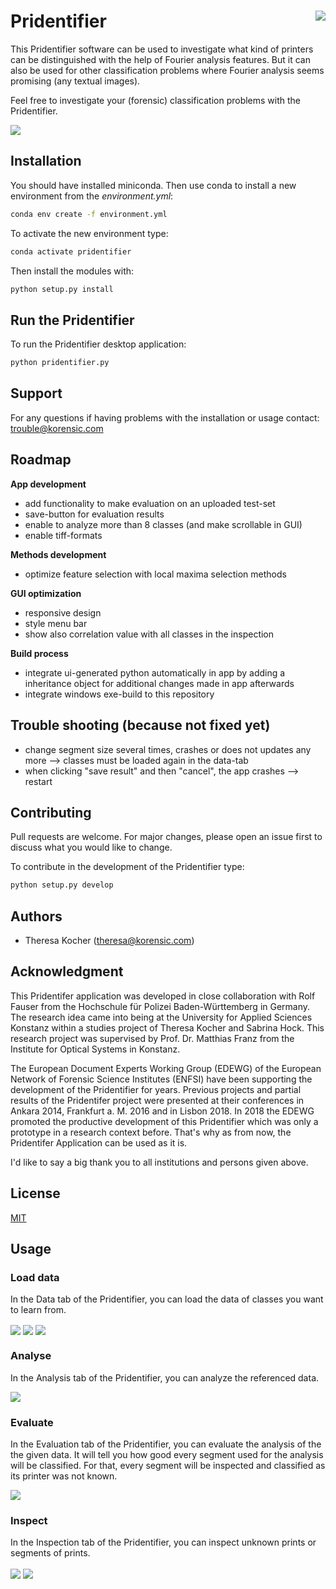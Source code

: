 # Pridentifier  <img align="right" src="img/pridi.png">


This Pridentifier software can be used to investigate what kind of printers can be distinguished with the help of Fourier analysis features. But it can also be used for other classification problems where Fourier analysis seems promising (any textual images). 

Feel free to investigate your (forensic) classification problems with the Pridentifier.

<img align="center" src="img/screenshots/02c_fingerprints.png">


## Installation

You should have installed miniconda. Then use conda to install a new environment from the *environment.yml*:

```bash
conda env create -f environment.yml
```

To activate the new environment type:

```bash
conda activate pridentifier
```

Then install the modules with:

```bash
python setup.py install 
```


## Run the Pridentifier 

To run the Pridentifier desktop application:

```bash
python pridentifier.py
```


## Support

For any questions if having problems with the installation or usage contact: trouble@korensic.com


## Roadmap

**App development**
- add functionality to make evaluation on an uploaded test-set
- save-button for evaluation results
- enable to analyze more than 8 classes (and make scrollable in GUI)
- enable tiff-formats


**Methods development**
- optimize feature selection with local maxima selection methods 

**GUI optimization**
- responsive design
- style menu bar 
- show also correlation value with all classes in the inspection

**Build process**
- integrate ui-generated python automatically in app by adding a inheritance object for additional changes made in app afterwards
- integrate windows exe-build to this repository


## Trouble shooting (because not fixed yet)
- change segment size several times, crashes or does not updates any more --> classes must be loaded again in the data-tab
- when clicking "save result" and then "cancel", the app crashes --> restart


## Contributing
Pull requests are welcome. For major changes, please open an issue first to discuss what you would like to change.

To contribute in the development of the Pridentifier type:

```bash
python setup.py develop 
```


## Authors

- Theresa Kocher (theresa@korensic.com)


## Acknowledgment
This Pridentifer application was developed in close collaboration with Rolf Fauser from the Hochschule für Polizei Baden-Württemberg in Germany. The research idea came into being at the University for Applied Sciences Konstanz within a studies project of Theresa Kocher and Sabrina Hock. This research project was supervised by Prof. Dr. Matthias Franz from the Institute for Optical Systems in Konstanz.

The European Document Experts Working Group (EDEWG) of the European Network of Forensic Science Institutes (ENFSI) have been supporting the development of the Pridentifier for years. Previous projects and partial results of the Pridentifer project were presented at their conferences in Ankara 2014, Frankfurt a. M. 2016 and in Lisbon 2018. In 2018 the EDEWG promoted the productive development of this Pridentifier which was only a prototype in a research context before. That's why as from now, the Pridentifer Application can be used as it is.

I'd like to say a big thank you to all institutions and persons given above.


## License
[MIT](https://choosealicense.com/licenses/mit/)


## Usage

### Load data

In the Data tab of the Pridentifier, you can load the data of classes you want to learn from.

<img align="center" src="img/screenshots/01a_data.png">

<img align="center" src="img/screenshots/01b_data_load.png">

<img align="center" src="img/screenshots/01c_data_loaded.png">


### Analyse 

In the Analysis tab of the Pridentifier, you can analyze the referenced data.

<img align="center" src="img/screenshots/02b_analysis_done.png">


### Evaluate 

In the Evaluation tab of the Pridentifier, you can evaluate the analysis of the the given data. It will tell you how good every segment used for the analysis will be classified. For that, every segment will be inspected and classified as its printer was not known.

<img align="center" src="img/screenshots/03b_evaluation_done.png">


### Inspect

In the Inspection tab of the Pridentifier, you can inspect unknown prints or segments of prints.

<img align="center" src="img/screenshots/04a_inspection_load.png">

<img align="center" src="img/screenshots/04b_inspection_done.png">

